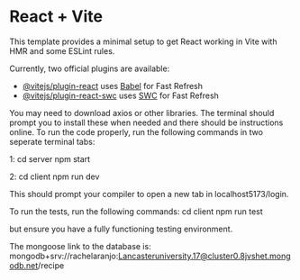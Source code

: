# React + Vite

This template provides a minimal setup to get React working in Vite with HMR and some ESLint rules.

Currently, two official plugins are available:

- [@vitejs/plugin-react](https://github.com/vitejs/vite-plugin-react/blob/main/packages/plugin-react/README.md) uses [Babel](https://babeljs.io/) for Fast Refresh
- [@vitejs/plugin-react-swc](https://github.com/vitejs/vite-plugin-react-swc) uses [SWC](https://swc.rs/) for Fast Refresh


You may need to download axios or other libraries. 
The terminal should prompt you to install these when needed and there should be instructions online.
To run the code properly, run the following commands in two seperate terminal tabs:

1:
cd server
npm start

2: 
cd client
npm run dev 

This should prompt your compiler to open a new tab in localhost5173/login.





To run the tests, run the following commands:
cd client
npm run test

but ensure you have a fully functioning testing environment. 

The mongoose link to the database is:
mongodb+srv://rachelaranjo:Lancasteruniversity.17@cluster0.8jvshet.mongodb.net/recipe